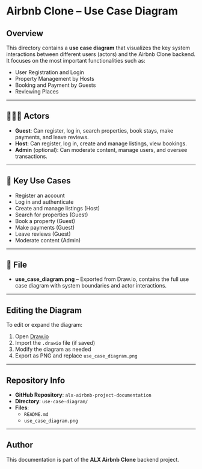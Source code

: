 # Airbnb Clone – Use Case Diagram

## Overview

This directory contains a **use case diagram** that visualizes the key system interactions between different users (actors) and the Airbnb Clone backend. It focuses on the most important functionalities such as:

- User Registration and Login
- Property Management by Hosts
- Booking and Payment by Guests
- Reviewing Places

---

## 🧑‍🤝‍🧑 Actors

- **Guest**: Can register, log in, search properties, book stays, make payments, and leave reviews.
- **Host**: Can register, log in, create and manage listings, view bookings.
- **Admin** (optional): Can moderate content, manage users, and oversee transactions.

---

## 🎯 Key Use Cases

- Register an account
- Log in and authenticate
- Create and manage listings (Host)
- Search for properties (Guest)
- Book a property (Guest)
- Make payments (Guest)
- Leave reviews (Guest)
- Moderate content (Admin)

---

## 📄 File

- **use_case_diagram.png** – Exported from Draw.io, contains the full use case diagram with system boundaries and actor interactions.

---

## Editing the Diagram

To edit or expand the diagram:

1. Open [Draw.io](https://app.diagrams.net/)
2. Import the `.drawio` file (if saved)
3. Modify the diagram as needed
4. Export as PNG and replace `use_case_diagram.png`

---

## Repository Info

- **GitHub Repository**: `alx-airbnb-project-documentation`
- **Directory**: `use-case-diagram/`
- **Files**:
  - `README.md`
  - `use_case_diagram.png`

---

## Author

This documentation is part of the **ALX Airbnb Clone** backend project.

